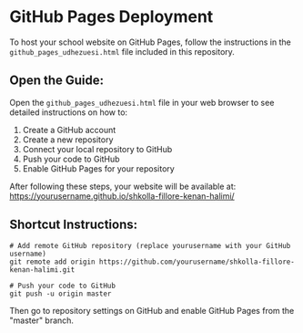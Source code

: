# GitHub Pages Deployment

To host your school website on GitHub Pages, follow the instructions in the `github_pages_udhezuesi.html` file included in this repository.

## Open the Guide:

Open the `github_pages_udhezuesi.html` file in your web browser to see detailed instructions on how to:

1. Create a GitHub account
2. Create a new repository
3. Connect your local repository to GitHub
4. Push your code to GitHub
5. Enable GitHub Pages for your repository

After following these steps, your website will be available at:
https://yourusername.github.io/shkolla-fillore-kenan-halimi/

## Shortcut Instructions:

```
# Add remote GitHub repository (replace yourusername with your GitHub username)
git remote add origin https://github.com/yourusername/shkolla-fillore-kenan-halimi.git

# Push your code to GitHub
git push -u origin master
```

Then go to repository settings on GitHub and enable GitHub Pages from the "master" branch.